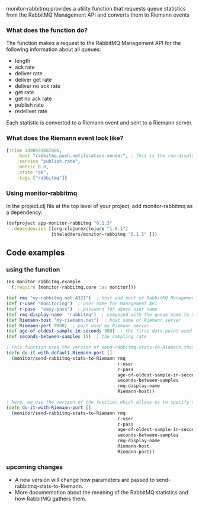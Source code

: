 monitor-rabbitmq provides a utility function that requests queue statistics from the RabbitMQ Management API and converts them to Riemann events

### What does the function do? ###

The function makes a request to the RabbitMQ Management API for the following information about all queues:
* length
* ack rate
* deliver rate
* deliver get rate
* deliver no ack rate
* get rate
* get no ack rate
* publish rate
* redeliver rate

Each statistic is converted to a Riemann event and sent to a Riemann server.

### What does the Riemann event look like? ###
```clj
{:time 1390593087006,
    :host "rabbitmq.push.notification.sender", ; this is the rmq-display-name composed with the queue name
    :service "publish.rate",
    :metric 0.0,
    :state "ok",
    :tags ["rabbitmq"]}
```

### Using monitor-rabbitmq ###

In the project.clj file at the top level of your project, add monitor-rabbitmq as a dependency:

```clj
(defproject app-monitor-rabbitmq "0.1.3"
  :dependencies [[org.clojure/clojure "1.5.1"]
                 [theladders/monitor-rabbitmq "0.1.5" ]])
```

## Code examples ##


### using the function ###


```clj
(ns monitor-rabbitmq.example
  (:require [monitor-rabbitmq.core :as monitor]))

(def rmq "my-rabbitmq.net:4321")  ; host and port of RabbitMQ Management API
(def r-user "monitoring")  ; user name for Management API
(def r-pass  "easy-pass")  ; password for above user name
(def rmq-display-name  "rabbitmq")  ; composed with the queue name to make the host value of the Riemann event
(def Riemann-host "my-riemann.net")  ; host name of Riemann server
(def Riemann-port 9000)  ; port used by Riemann server
(def age-of-oldest-sample-in-seconds 300)  ; the first data point used to calculate average rate
(def seconds-between-samples 15)  ; the sampling rate

; this function uses the version of send-rabbitmq-stats-to-Riemann that does not require a Riemann port number
(defn do-it-with-default-Riemann-port []
  (monitor/send-rabbitmq-stats-to-Riemann rmq
                                          r-user
                                          r-pass
                                          age-of-oldest-sample-in-seconds
                                          seconds-between-samples
                                          rmq-display-name
                                          Riemann-host))

; here, we use the version of the function which allows us to specify the Riemann port                                         
(defn do-it-with-Riemann-port []
  (monitor/send-rabbitmq-stats-to-Riemann rmq
                                          r-user
                                          r-pass
                                          age-of-oldest-sample-in-seconds
                                          seconds-between-samples
                                          rmq-display-name
                                          Riemann-host
                                          Riemann-port))
```

### upcoming changes ###

* A new version will change how parameters are passed to send-rabbitmq-stats-to-Riemann.
* More documentation about the meaning of the RabbitMQ statistics and how RabbitMQ gathers them.



